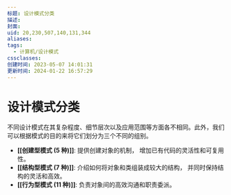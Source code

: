 ```yaml
---
标题: 设计模式分类
描述:
封面:
uid: 20,230,507,140,131,344
aliases:
tags:
  - 计算机/设计模式
cssclasses:
创建时间: 2023-05-07 14:01:31
更新时间: 2024-01-22 16:57:29
---
```


# 设计模式分类

不同设计模式在其复杂程度、细节层次以及应用范围等方面各不相同。此外，我们可以根据模式的目的来将它们划分为三个不同的组别。

- **[[创建型模式 (5 种)]]**: 提供创建对象的机制， 增加已有代码的灵活性和可复用性。
- **[[结构型模式 (7 种)]]**: 介绍如何将对象和类组装成较大的结构， 并同时保持结构的灵活和高效。
- **[[行为型模式 (11 种)]]**: 负责对象间的高效沟通和职责委派。
